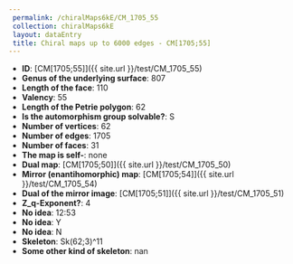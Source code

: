 ```yaml
--- 
 permalink: /chiralMaps6kE/CM_1705_55 
 collection: chiralMaps6kE
 layout: dataEntry
 title: Chiral maps up to 6000 edges - CM[1705;55]
---
```


- **ID**: [CM[1705;55]]({{ site.url }}/test/CM_1705_55)
- **Genus of the underlying surface**: 807
- **Length of the face**: 110
- **Valency**: 55
- **Length of the Petrie polygon**: 62
- **Is the automorphism group solvable?**: S
- **Number of vertices**: 62
- **Number of edges**: 1705
- **Number of faces**: 31
- **The map is self-**: none
- **Dual map**: [CM[1705;50]]({{ site.url }}/test/CM_1705_50)
- **Mirror (enantihomorphic) map**: [CM[1705;54]]({{ site.url }}/test/CM_1705_54)
- **Dual of the mirror image**: [CM[1705;51]]({{ site.url }}/test/CM_1705_51)
- **Z_q-Exponent?**: 4
- **No idea**:  12:53
- **No idea**: Y
- **No idea**: N
- **Skeleton**: Sk(62;3)^11
- **Some other kind of skeleton**: nan
